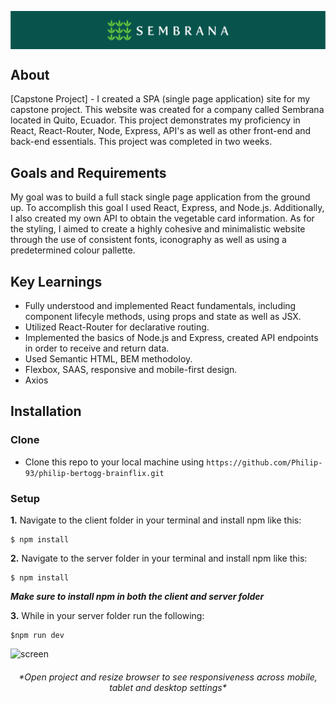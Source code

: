 <p align="left
"><img src="Images/logo.png" align="center"></p>

## About

[Capstone Project] - I created a SPA (single page application) site for my capstone project. This website was created for a company called Sembrana located in Quito, Ecuador. This project demonstrates my proficiency in React, React-Router, Node, Express, API's as well as other front-end and back-end essentials. This project was completed in two weeks.

## Goals and Requirements

My goal was to build a full stack single page application from the ground up. To accomplish this goal I used React, Express, and Node.js. Additionally, I also created my own API to obtain the vegetable card information. As for the styling, I aimed to create a highly cohesive and minimalistic website through the use of consistent fonts, iconography as well as using a predetermined colour pallette.

## Key Learnings

- Fully understood and implemented React fundamentals, including component lifecyle methods, using props and state as well as JSX.
- Utilized React-Router for declarative routing.
- Implemented the basics of Node.js and Express, created API endpoints in order to receive and return data.
- Used Semantic HTML, BEM methodoloy.
- Flexbox, SAAS, responsive and mobile-first design.
- Axios

## Installation

### Clone

- Clone this repo to your local machine using `https://github.com/Philip-93/philip-bertogg-brainflix.git`

### Setup

**1.** Navigate to the client folder in your terminal and install npm like this:

```
$ npm install
```

**2.** Navigate to the server folder in your terminal and install npm like this:

```
$ npm install
```

_**Make sure to install npm in both the client and server folder**_

**3.** While in your server folder run the following:

```
$npm run dev
```

![screen](https://github.com/Philip-93/Sembrana/blob/master/Images/Screenshot.png)

<h6 align="Center">*Open project and resize browser to see responsiveness across mobile, tablet and desktop settings*</h6>

